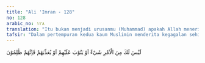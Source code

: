 ```yaml
---
title: "Ali 'Imran - 128"
no: 128
arabic_no: ١٢٨
translation: "Itu bukan menjadi urusanmu (Muhammad) apakah Allah menerima tobat mereka, atau mengazabnya, karena sesungguhnya mereka orang-orang zalim."
tafsir: "Dalam pertempuran kedua kaum Muslimin menderita kegagalan sehingga ada 70 orang di antara mereka gugur sebagai syuhada dan Nabi pun mendapat luka-luka. Hal ini amat menyedihkan hati kaum Muslimin dan hati Nabi sendiri."
---
```

لَيْسَ لَكَ مِنَ الْاَمْرِ شَيْءٌ اَوْ يَتُوْبَ عَلَيْهِمْ اَوْ يُعَذِّبَهُمْ فَاِنَّهُمْ ظٰلِمُوْنَ 